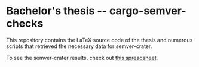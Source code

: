 # Bachelor's thesis -- cargo-semver-checks

This repository contains the LaTeX source code of the thesis
and numerous scripts that retrieved the necessary data
for semver-crater.

To see the semver-crater results, check out [this spreadsheet](https://docs.google.com/spreadsheets/d/1hWZoic2COi38W4scVHX344RNr6ls4hEeIWXq49Xma68/edit#gid=0).
